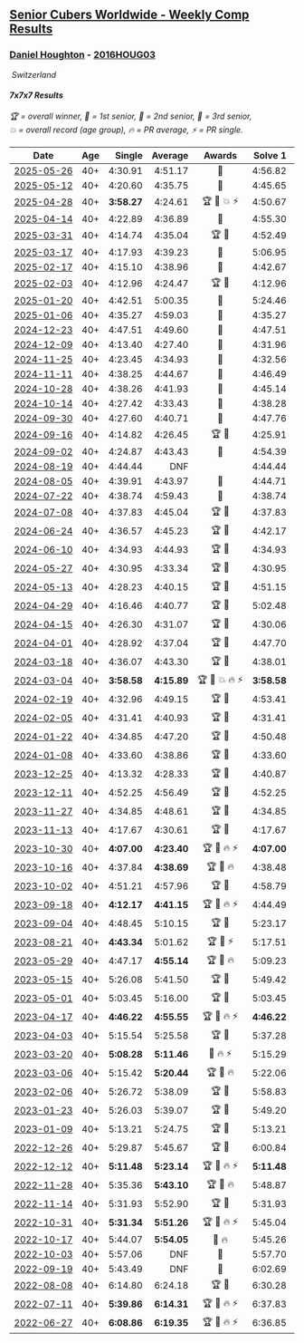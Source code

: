 <style>table {white-space: nowrap;}</style>
<link rel="stylesheet" type="text/css" href="/scw-comp/css/flags.css" />

## [Senior Cubers Worldwide - Weekly Comp Results](/scw-comp/results/)
### [Daniel Houghton](README.md) - [2016HOUG03](https://www.worldcubeassociation.org/persons/2016HOUG03?event=777)

<i class="flag flag-CH" />&nbsp;Switzerland

#### 7x7x7 Results

<span style="white-space: nowrap;">🏆 = overall winner</span>, <span style="white-space: nowrap;">🥇 = 1st senior</span>, <span style="white-space: nowrap;">🥈 = 2nd senior</span>, <span style="white-space: nowrap;">🥉 = 3rd senior</span>, <span style="white-space: nowrap;">💥 = overall record (age group)</span>, <span style="white-space: nowrap;">🔥 = PR average</span>, <span style="white-space: nowrap;">⚡ = PR single</span>.

| Date | Age | Single | Average | Awards | Solve 1 | Solve 2 | Solve 3 | Video |
| :--: | :--: | --: | --: | :--: | --: | --: | --: | :-- |
| [2025-05-26](../../results/2025-05-26/777.md) | 40+ | 4:30.91 | 4:51.17 | 🥈 | 4:56.82 | 5:05.78 | 4:30.91 | [Desktop](https://www.facebook.com/events/682673204539262/permalink/688832873923295) / [Mobile](https://m.facebook.com/events/682673204539262?view=permalink&id=688832873923295) |
| [2025-05-12](../../results/2025-05-12/777.md) | 40+ | 4:20.60 | 4:35.75 | 🥈 | 4:45.65 | 4:20.60 | 4:40.99 | [Desktop](https://www.facebook.com/events/1048583683851881/permalink/1053052890071627) / [Mobile](https://m.facebook.com/events/1048583683851881?view=permalink&id=1053052890071627) |
| [2025-04-28](../../results/2025-04-28/777.md) | 40+ | **3:58.27** | 4:24.61 | 🏆 🥇 💥 ⚡ | 4:50.67 | 4:24.90 | **3:58.27** | [Desktop](https://www.facebook.com/events/1377117046816998/permalink/1385793435949359) / [Mobile](https://m.facebook.com/events/1377117046816998?view=permalink&id=1385793435949359) |
| [2025-04-14](../../results/2025-04-14/777.md) | 40+ | 4:22.89 | 4:36.89 | 🥈 | 4:55.30 | 4:22.89 | 4:32.49 | [Desktop](https://www.facebook.com/events/557740544015249/permalink/563543043434999) / [Mobile](https://m.facebook.com/events/557740544015249?view=permalink&id=563543043434999) |
| [2025-03-31](../../results/2025-03-31/777.md) | 40+ | 4:14.74 | 4:35.04 | 🏆 🥇 | 4:52.49 | 4:37.89 | 4:14.74 | [Desktop](https://www.facebook.com/events/1215716510554915/permalink/1221290429997523) / [Mobile](https://m.facebook.com/events/1215716510554915?view=permalink&id=1221290429997523) |
| [2025-03-17](../../results/2025-03-17/777.md) | 40+ | 4:17.93 | 4:39.23 | 🥈 | 5:06.95 | 4:32.82 | 4:17.93 | [Desktop](https://www.facebook.com/events/640124968972990/permalink/648988994753254) / [Mobile](https://m.facebook.com/events/640124968972990?view=permalink&id=648988994753254) |
| [2025-02-17](../../results/2025-02-17/777.md) | 40+ | 4:15.10 | 4:38.96 | 🥈 | 4:42.67 | 4:59.11 | 4:15.10 | [Desktop](https://www.facebook.com/events/932951942320656/permalink/937023708580146) / [Mobile](https://m.facebook.com/events/932951942320656?view=permalink&id=937023708580146) |
| [2025-02-03](../../results/2025-02-03/777.md) | 40+ | 4:12.96 | 4:24.47 | 🏆 🥇 | 4:12.96 | 4:40.78 | 4:19.68 | [Desktop](https://www.facebook.com/events/1130545325035871/permalink/1134451167978620) / [Mobile](https://m.facebook.com/events/1130545325035871?view=permalink&id=1134451167978620) |
| [2025-01-20](../../results/2025-01-20/777.md) | 40+ | 4:42.51 | 5:00.35 | 🥉 | 5:24.46 | 4:54.09 | 4:42.51 | [Desktop](https://www.facebook.com/events/963859128590696/permalink/971082197868389) / [Mobile](https://m.facebook.com/events/963859128590696?view=permalink&id=971082197868389) |
| [2025-01-06](../../results/2025-01-06/777.md) | 40+ | 4:35.27 | 4:59.03 | 🥈 | 4:35.27 | 4:40.62 | 5:41.20 | [Desktop](https://www.facebook.com/events/634250922593731/permalink/640794831939340) / [Mobile](https://m.facebook.com/events/634250922593731?view=permalink&id=640794831939340) |
| [2024-12-23](../../results/2024-12-23/777.md) | 40+ | 4:47.51 | 4:49.60 | 🥉 | 4:47.51 | 4:49.02 | 4:52.28 | [Desktop](https://www.facebook.com/events/611146718114819/permalink/620495640513260) / [Mobile](https://m.facebook.com/events/611146718114819?view=permalink&id=620495640513260) |
| [2024-12-09](../../results/2024-12-09/777.md) | 40+ | 4:13.40 | 4:27.40 | 🥈 | 4:31.96 | 4:36.85 | 4:13.40 | [Desktop](https://www.facebook.com/events/1632089064354736/permalink/1640723173491325) / [Mobile](https://m.facebook.com/events/1632089064354736?view=permalink&id=1640723173491325) |
| [2024-11-25](../../results/2024-11-25/777.md) | 40+ | 4:23.45 | 4:34.93 | 🥈 | 4:32.56 | 4:23.45 | 4:48.78 | [Desktop](https://www.facebook.com/events/568276315811932/permalink/574029381903292) / [Mobile](https://m.facebook.com/events/568276315811932?view=permalink&id=574029381903292) |
| [2024-11-11](../../results/2024-11-11/777.md) | 40+ | 4:38.25 | 4:44.67 | 🥉 | 4:46.49 | 4:38.25 | 4:49.26 | [Desktop](https://www.facebook.com/events/456459500381444/permalink/464809202879807) / [Mobile](https://m.facebook.com/events/456459500381444?view=permalink&id=464809202879807) |
| [2024-10-28](../../results/2024-10-28/777.md) | 40+ | 4:38.26 | 4:41.93 | 🥈 | 4:45.14 | 4:42.38 | 4:38.26 | [Desktop](https://www.facebook.com/events/1343692439829519/permalink/1346576466207783) / [Mobile](https://m.facebook.com/events/1343692439829519?view=permalink&id=1346576466207783) |
| [2024-10-14](../../results/2024-10-14/777.md) | 40+ | 4:27.42 | 4:33.43 | 🥈 | 4:38.28 | 4:34.59 | 4:27.42 | [Desktop](https://www.facebook.com/events/1556569994978787/permalink/1561852487783871) / [Mobile](https://m.facebook.com/events/1556569994978787?view=permalink&id=1561852487783871) |
| [2024-09-30](../../results/2024-09-30/777.md) | 40+ | 4:27.60 | 4:40.71 | 🥉 | 4:47.76 | 4:46.77 | 4:27.60 | [Desktop](https://www.facebook.com/events/1448319499191380/permalink/1457178154972181) / [Mobile](https://m.facebook.com/events/1448319499191380?view=permalink&id=1457178154972181) |
| [2024-09-16](../../results/2024-09-16/777.md) | 40+ | 4:14.82 | 4:26.45 | 🏆 🥇 | 4:25.91 | 4:38.62 | 4:14.82 | [Desktop](https://www.facebook.com/events/1169142974162460/permalink/1175757600167664) / [Mobile](https://m.facebook.com/events/1169142974162460?view=permalink&id=1175757600167664) |
| [2024-09-02](../../results/2024-09-02/777.md) | 40+ | 4:24.87 | 4:43.43 | 🥈 | 4:54.39 | 4:24.87 | 4:51.04 | [Desktop](https://www.facebook.com/events/496466003310019/permalink/499473379675948) / [Mobile](https://m.facebook.com/events/496466003310019?view=permalink&id=499473379675948) |
| [2024-08-19](../../results/2024-08-19/777.md) | 40+ | 4:44.44 | DNF |  | 4:44.44 | DNF | DNS | [Desktop](https://www.facebook.com/events/969856414942868/permalink/973122991282877) / [Mobile](https://m.facebook.com/events/969856414942868?view=permalink&id=973122991282877) |
| [2024-08-05](../../results/2024-08-05/777.md) | 40+ | 4:39.91 | 4:43.97 | 🥈 | 4:44.71 | 4:39.91 | 4:47.29 | [Desktop](https://www.facebook.com/events/843031524469348/permalink/847011524071348) / [Mobile](https://m.facebook.com/events/843031524469348?view=permalink&id=847011524071348) |
| [2024-07-22](../../results/2024-07-22/777.md) | 40+ | 4:38.74 | 4:59.43 | 🥉 | 4:38.74 | 5:02.61 | 5:16.94 | [Desktop](https://www.facebook.com/events/785148847162745/permalink/793588082985488) / [Mobile](https://m.facebook.com/events/785148847162745?view=permalink&id=793588082985488) |
| [2024-07-08](../../results/2024-07-08/777.md) | 40+ | 4:37.83 | 4:45.04 | 🏆 🥇 | 4:37.83 | 4:50.27 | 4:47.03 | [Desktop](https://www.facebook.com/events/1154223792452847/permalink/1162577864950773) / [Mobile](https://m.facebook.com/events/1154223792452847?view=permalink&id=1162577864950773) |
| [2024-06-24](../../results/2024-06-24/777.md) | 40+ | 4:36.57 | 4:45.23 | 🏆 🥇 | 4:42.17 | 4:36.57 | 4:56.96 | [Desktop](https://www.facebook.com/events/500485402410682/permalink/508786688247220) / [Mobile](https://m.facebook.com/events/500485402410682?view=permalink&id=508786688247220) |
| [2024-06-10](../../results/2024-06-10/777.md) | 40+ | 4:34.93 | 4:44.93 | 🏆 🥇 | 4:34.93 | 4:57.01 | 4:42.85 | [Desktop](https://www.facebook.com/events/804039971828225/permalink/811818047717084) / [Mobile](https://m.facebook.com/events/804039971828225?view=permalink&id=811818047717084) |
| [2024-05-27](../../results/2024-05-27/777.md) | 40+ | 4:30.95 | 4:33.34 | 🏆 🥇 | 4:30.95 | 4:35.16 | 4:33.91 | [Desktop](https://www.facebook.com/events/476090921456450/permalink/483898410675701) / [Mobile](https://m.facebook.com/events/476090921456450?view=permalink&id=483898410675701) |
| [2024-05-13](../../results/2024-05-13/777.md) | 40+ | 4:28.23 | 4:40.15 | 🏆 🥇 | 4:51.15 | 4:41.06 | 4:28.23 | [Desktop](https://www.facebook.com/events/849366597233542/permalink/854650186705183) / [Mobile](https://m.facebook.com/events/849366597233542?view=permalink&id=854650186705183) |
| [2024-04-29](../../results/2024-04-29/777.md) | 40+ | 4:16.46 | 4:40.77 | 🏆 🥇 | 5:02.48 | 4:16.46 | 4:43.36 | [Desktop](https://www.facebook.com/events/457727373442774/permalink/464520219430156) / [Mobile](https://m.facebook.com/events/457727373442774?view=permalink&id=464520219430156) |
| [2024-04-15](../../results/2024-04-15/777.md) | 40+ | 4:26.30 | 4:31.07 | 🏆 🥇 | 4:30.06 | 4:26.30 | 4:36.85 | [Desktop](https://www.facebook.com/events/3767623586842150/permalink/3780790428858799) / [Mobile](https://m.facebook.com/events/3767623586842150?view=permalink&id=3780790428858799) |
| [2024-04-01](../../results/2024-04-01/777.md) | 40+ | 4:28.92 | 4:37.04 | 🏆 🥇 | 4:47.70 | 4:34.49 | 4:28.92 | [Desktop](https://www.facebook.com/events/3767623586842150/permalink/3774969262774249) / [Mobile](https://m.facebook.com/events/3767623586842150?view=permalink&id=3774969262774249) |
| [2024-03-18](../../results/2024-03-18/777.md) | 40+ | 4:36.07 | 4:43.30 | 🏆 🥇 | 4:38.01 | 4:36.07 | 4:55.81 | [Desktop](https://www.facebook.com/events/386186517521787/permalink/391744920299280) / [Mobile](https://m.facebook.com/events/386186517521787?view=permalink&id=391744920299280) |
| [2024-03-04](../../results/2024-03-04/777.md) | 40+ | **3:58.58** | **4:15.89** | 🏆 🥇 💥 🔥 ⚡ | **3:58.58** | 4:15.89 | 4:33.19 | [Desktop](https://www.facebook.com/events/3564311457163699/permalink/3569233230004855) / [Mobile](https://m.facebook.com/events/3564311457163699?view=permalink&id=3569233230004855) |
| [2024-02-19](../../results/2024-02-19/777.md) | 40+ | 4:32.96 | 4:49.15 | 🏆 🥇 | 4:53.41 | 4:32.96 | 5:01.09 | [Desktop](https://www.facebook.com/events/937364477878870/permalink/940826997532618) / [Mobile](https://m.facebook.com/events/937364477878870?view=permalink&id=940826997532618) |
| [2024-02-05](../../results/2024-02-05/777.md) | 40+ | 4:31.41 | 4:40.93 | 🏆 🥇 | 4:31.41 | 4:43.20 | 4:48.19 | [Desktop](https://www.facebook.com/events/402593568902224/permalink/406610178500563) / [Mobile](https://m.facebook.com/events/402593568902224?view=permalink&id=406610178500563) |
| [2024-01-22](../../results/2024-01-22/777.md) | 40+ | 4:34.85 | 4:47.20 | 🏆 🥇 | 4:50.48 | 4:34.85 | 4:56.26 | [Desktop](https://www.facebook.com/events/395750252948744/permalink/400155132508256) / [Mobile](https://m.facebook.com/events/395750252948744?view=permalink&id=400155132508256) |
| [2024-01-08](../../results/2024-01-08/777.md) | 40+ | 4:33.60 | 4:38.86 | 🏆 🥇 | 4:33.60 | 4:44.24 | 4:38.75 | [Desktop](https://www.facebook.com/events/1414013359524928/permalink/1421428152116782) / [Mobile](https://m.facebook.com/events/1414013359524928?view=permalink&id=1421428152116782) |
| [2023-12-25](../../results/2023-12-25/777.md) | 40+ | 4:13.32 | 4:28.33 | 🏆 🥇 | 4:40.87 | 4:30.80 | 4:13.32 | [Desktop](https://www.facebook.com/events/349610014457902/permalink/355369720548598) / [Mobile](https://m.facebook.com/events/349610014457902?view=permalink&id=355369720548598) |
| [2023-12-11](../../results/2023-12-11/777.md) | 40+ | 4:52.25 | 4:56.49 | 🏆 🥇 | 4:52.25 | 5:04.61 | 4:52.60 | [Desktop](https://www.facebook.com/events/101679999707522/permalink/105049792703876) / [Mobile](https://m.facebook.com/events/101679999707522?view=permalink&id=105049792703876) |
| [2023-11-27](../../results/2023-11-27/777.md) | 40+ | 4:34.85 | 4:48.61 | 🏆 🥇 | 4:34.85 | 5:04.06 | 4:46.92 | [Desktop](https://www.facebook.com/events/305565215720258/permalink/313162054960574) / [Mobile](https://m.facebook.com/events/305565215720258?view=permalink&id=313162054960574) |
| [2023-11-13](../../results/2023-11-13/777.md) | 40+ | 4:17.67 | 4:30.61 | 🏆 🥇 | 4:17.67 | 4:19.72 | 4:54.45 | [Desktop](https://www.facebook.com/events/1374628593479428/permalink/1377461389862815) / [Mobile](https://m.facebook.com/events/1374628593479428?view=permalink&id=1377461389862815) |
| [2023-10-30](../../results/2023-10-30/777.md) | 40+ | **4:07.00** | **4:23.40** | 🏆 🥇 🔥 ⚡ | **4:07.00** | 4:25.84 | 4:37.37 | [Desktop](https://www.facebook.com/events/366558396032988/permalink/370987082256786) / [Mobile](https://m.facebook.com/events/366558396032988?view=permalink&id=370987082256786) |
| [2023-10-16](../../results/2023-10-16/777.md) | 40+ | 4:37.84 | **4:38.69** | 🏆 🥇 🔥 | 4:38.48 | 4:37.84 | 4:39.76 | [Desktop](https://www.facebook.com/events/754076313399498/permalink/760180656122397) / [Mobile](https://m.facebook.com/events/754076313399498?view=permalink&id=760180656122397) |
| [2023-10-02](../../results/2023-10-02/777.md) | 40+ | 4:51.21 | 4:57.96 | 🏆 🥇 | 4:58.79 | 5:03.89 | 4:51.21 | [Desktop](https://www.facebook.com/events/370105888672980/permalink/376999447983624) / [Mobile](https://m.facebook.com/events/370105888672980?view=permalink&id=376999447983624) |
| [2023-09-18](../../results/2023-09-18/777.md) | 40+ | **4:12.17** | **4:41.15** | 🏆 🥇 🔥 ⚡ | 4:44.49 | **4:12.17** | 5:06.80 | [Desktop](https://www.facebook.com/events/3507561106126011/permalink/3510527392496049) / [Mobile](https://m.facebook.com/events/3507561106126011?view=permalink&id=3510527392496049) |
| [2023-09-04](../../results/2023-09-04/777.md) | 40+ | 4:48.45 | 5:10.15 | 🏆 🥇 | 5:23.17 | 4:48.45 | 5:18.84 | [Desktop](https://www.facebook.com/events/2764998176984627/permalink/2769614783189633) / [Mobile](https://m.facebook.com/events/2764998176984627?view=permalink&id=2769614783189633) |
| [2023-08-21](../../results/2023-08-21/777.md) | 40+ | **4:43.34** | 5:01.62 | 🏆 🥇 ⚡ | 5:17.51 | 5:04.00 | **4:43.34** | [Desktop](https://www.facebook.com/events/605466225085334/permalink/611974917767798) / [Mobile](https://m.facebook.com/events/605466225085334?view=permalink&id=611974917767798) |
| [2023-05-29](../../results/2023-05-29/777.md) | 40+ | 4:47.17 | **4:55.14** | 🏆 🥇 🔥 | 5:09.23 | 4:47.17 | 4:49.01 | [Desktop](https://www.facebook.com/events/769039921377061/permalink/774309677516752) / [Mobile](https://m.facebook.com/events/769039921377061?view=permalink&id=774309677516752) |
| [2023-05-15](../../results/2023-05-15/777.md) | 40+ | 5:26.08 | 5:41.50 | 🏆 🥇 | 5:49.42 | 5:49.00 | 5:26.08 | [Desktop](https://www.facebook.com/events/201773726045437/permalink/207968128759330) / [Mobile](https://m.facebook.com/events/201773726045437?view=permalink&id=207968128759330) |
| [2023-05-01](../../results/2023-05-01/777.md) | 40+ | 5:03.45 | 5:16.00 | 🏆 🥇 | 5:03.45 | 5:27.19 | 5:17.36 | [Desktop](https://www.facebook.com/events/1554845911676556/permalink/1561194587708355) / [Mobile](https://m.facebook.com/events/1554845911676556?view=permalink&id=1561194587708355) |
| [2023-04-17](../../results/2023-04-17/777.md) | 40+ | **4:46.22** | **4:55.55** | 🏆 🥇 🔥 ⚡ | **4:46.22** | 4:56.95 | 5:03.49 | [Desktop](https://www.facebook.com/events/175752445390498/permalink/184731151159294) / [Mobile](https://m.facebook.com/events/175752445390498?view=permalink&id=184731151159294) |
| [2023-04-03](../../results/2023-04-03/777.md) | 40+ | 5:15.54 | 5:25.58 | 🏆 🥇 | 5:37.28 | 5:23.92 | 5:15.54 | [Desktop](https://www.facebook.com/events/1352032565369803/permalink/1354698785103181) / [Mobile](https://m.facebook.com/events/1352032565369803?view=permalink&id=1354698785103181) |
| [2023-03-20](../../results/2023-03-20/777.md) | 40+ | **5:08.28** | **5:11.46** | 🥈 🔥 ⚡ | 5:15.29 | **5:08.28** | 5:10.82 | [Desktop](https://www.facebook.com/events/1273456476928238/permalink/1277492709857948) / [Mobile](https://m.facebook.com/events/1273456476928238?view=permalink&id=1277492709857948) |
| [2023-03-06](../../results/2023-03-06/777.md) | 40+ | 5:15.42 | **5:20.44** | 🏆 🥇 🔥 | 5:22.06 | 5:23.83 | 5:15.42 | [Desktop](https://www.facebook.com/events/1616007312171296/permalink/1620896198349074) / [Mobile](https://m.facebook.com/events/1616007312171296?view=permalink&id=1620896198349074) |
| [2023-02-06](../../results/2023-02-06/777.md) | 40+ | 5:26.72 | 5:38.09 | 🏆 🥇 | 5:58.83 | 5:26.72 | 5:28.72 | [Desktop](https://www.facebook.com/events/1884353481903829/permalink/1889057621433415) / [Mobile](https://m.facebook.com/events/1884353481903829?view=permalink&id=1889057621433415) |
| [2023-01-23](../../results/2023-01-23/777.md) | 40+ | 5:26.03 | 5:39.07 | 🏆 🥇 | 5:49.20 | 5:41.99 | 5:26.03 | [Desktop](https://www.facebook.com/events/509798861140910/permalink/515409147246548) / [Mobile](https://m.facebook.com/events/509798861140910?view=permalink&id=515409147246548) |
| [2023-01-09](../../results/2023-01-09/777.md) | 40+ | 5:13.21 | 5:24.75 | 🏆 🥇 | 5:13.21 | 5:21.98 | 5:39.05 | [Desktop](https://www.facebook.com/events/1531132474062600/permalink/1539419096567271) / [Mobile](https://m.facebook.com/events/1531132474062600?view=permalink&id=1539419096567271) |
| [2022-12-26](../../results/2022-12-26/777.md) | 40+ | 5:29.87 | 5:45.67 | 🏆 🥇 | 6:00.84 | 5:46.31 | 5:29.87 | [Desktop](https://www.facebook.com/events/699260168471197/permalink/707102514353629) / [Mobile](https://m.facebook.com/events/699260168471197?view=permalink&id=707102514353629) |
| [2022-12-12](../../results/2022-12-12/777.md) | 40+ | **5:11.48** | **5:23.14** | 🏆 🥇 🔥 ⚡ | **5:11.48** | 5:24.06 | 5:33.88 | [Desktop](https://www.facebook.com/events/1310297966473638/permalink/1321469188689849) / [Mobile](https://m.facebook.com/events/1310297966473638?view=permalink&id=1321469188689849) |
| [2022-11-28](../../results/2022-11-28/777.md) | 40+ | 5:35.36 | **5:43.10** | 🏆 🥇 🔥 | 5:48.87 | 5:45.07 | 5:35.36 | [Desktop](https://www.facebook.com/events/1208453943094393/permalink/1211613002778487) / [Mobile](https://m.facebook.com/events/1208453943094393?view=permalink&id=1211613002778487) |
| [2022-11-14](../../results/2022-11-14/777.md) | 40+ | 5:31.93 | 5:52.90 | 🏆 🥇 | 5:31.93 | 5:56.94 | 6:09.82 | [Desktop](https://www.facebook.com/events/823524585526773/permalink/833211261224772) / [Mobile](https://m.facebook.com/events/823524585526773?view=permalink&id=833211261224772) |
| [2022-10-31](../../results/2022-10-31/777.md) | 40+ | **5:31.34** | **5:51.26** | 🏆 🥇 🔥 ⚡ | 5:45.04 | **5:31.34** | 6:17.40 | [Desktop](https://www.facebook.com/events/635474734791505/permalink/644883847183927) / [Mobile](https://m.facebook.com/events/635474734791505?view=permalink&id=644883847183927) |
| [2022-10-17](../../results/2022-10-17/777.md) | 40+ | 5:44.07 | **5:54.05** | 🥇 🔥 | 5:45.26 | 6:12.81 | 5:44.07 | [Desktop](https://www.facebook.com/events/5873184052742514/permalink/5880518628675723) / [Mobile](https://m.facebook.com/events/5873184052742514?view=permalink&id=5880518628675723) |
| [2022-10-03](../../results/2022-10-03/777.md) | 40+ | 5:57.06 | DNF | 🥈 | 5:57.70 | 5:57.06 | DNF | [Desktop](https://www.facebook.com/events/815539682815599/permalink/824757738560460) / [Mobile](https://m.facebook.com/events/815539682815599?view=permalink&id=824757738560460) |
| [2022-09-19](../../results/2022-09-19/777.md) | 40+ | 5:43.49 | DNF | 🥇 | 6:02.69 | 5:43.49 | DNF | [Desktop](https://www.facebook.com/events/450657513693488/permalink/456250043134235) / [Mobile](https://m.facebook.com/events/450657513693488?view=permalink&id=456250043134235) |
| [2022-08-08](../../results/2022-08-08/777.md) | 40+ | 6:14.80 | 6:24.18 | 🏆 🥇 | 6:30.28 | 6:27.47 | 6:14.80 | [Desktop](https://www.facebook.com/events/619445529768906/permalink/625491022497690) / [Mobile](https://m.facebook.com/events/619445529768906?view=permalink&id=625491022497690) |
| [2022-07-11](../../results/2022-07-11/777.md) | 40+ | **5:39.86** | **6:14.31** | 🏆 🥇 🔥 ⚡ | 6:37.83 | **5:39.86** | 6:25.24 | [Desktop](https://www.facebook.com/events/443186990742814/permalink/446029947125185) / [Mobile](https://m.facebook.com/events/443186990742814?view=permalink&id=446029947125185) |
| [2022-06-27](../../results/2022-06-27/777.md) | 40+ | **6:08.86** | **6:19.35** | 🏆 🥇 🔥 ⚡ | 6:36.85 | **6:08.86** | 6:12.33 | [Desktop](https://www.facebook.com/events/605852520957703/permalink/615062563370032) / [Mobile](https://m.facebook.com/events/605852520957703?view=permalink&id=615062563370032) |


<!-- Global site tag (gtag.js) - Google Analytics -->
<script async src="https://www.googletagmanager.com/gtag/js?id=UA-86348435-3"></script>
<script>window.dataLayer = window.dataLayer || []; function gtag() {dataLayer.push(arguments);} gtag('js', new Date()); gtag('config', 'UA-86348435-3');</script>
